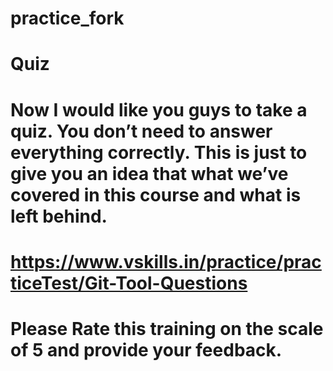 # practice_fork

# Quiz
# Now I would like you guys to take a quiz. You don’t need to answer everything correctly. This is just to give you an idea that what we’ve   covered in this course and what is left behind. 
# https://www.vskills.in/practice/practiceTest/Git-Tool-Questions 

# Please Rate this training on the scale of 5 and provide your feedback.
